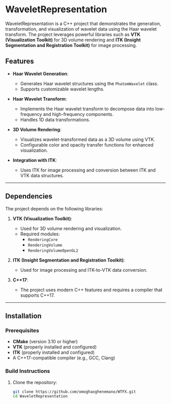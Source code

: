 # WaveletRepresentation

WaveletRepresentation is a C++ project that demonstrates the generation, transformation, and visualization of wavelet data using the Haar wavelet transform. The project leverages powerful libraries such as **VTK (Visualization Toolkit)** for 3D volume rendering and **ITK (Insight Segmentation and Registration Toolkit)** for image processing.

## Features

- **Haar Wavelet Generation**:
  - Generates Haar wavelet structures using the `PhatomWavelet` class.
  - Supports customizable wavelet lengths.

- **Haar Wavelet Transform**:
  - Implements the Haar wavelet transform to decompose data into low-frequency and high-frequency components.
  - Handles 1D data transformations.

- **3D Volume Rendering**:
  - Visualizes wavelet-transformed data as a 3D volume using VTK.
  - Configurable color and opacity transfer functions for enhanced visualization.

- **Integration with ITK**:
  - Uses ITK for image processing and conversion between ITK and VTK data structures.

---


## Dependencies

The project depends on the following libraries:

1. **VTK (Visualization Toolkit)**:
   - Used for 3D volume rendering and visualization.
   - Required modules:
     - `RenderingCore`
     - `RenderingVolume`
     - `RenderingVolumeOpenGL2`

2. **ITK (Insight Segmentation and Registration Toolkit)**:
   - Used for image processing and ITK-to-VTK data conversion.

3. **C++17**:
   - The project uses modern C++ features and requires a compiler that supports C++17.

---

## Installation

### Prerequisites

- **CMake** (version 3.10 or higher)
- **VTK** (properly installed and configured)
- **ITK** (properly installed and configured)
- A C++17-compatible compiler (e.g., GCC, Clang)

### Build Instructions

1. Clone the repository:
   ```bash
   git clone https://github.com/omoghaoghenemano/WTFX.git
   cd WaveletRepresentation
